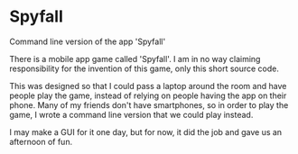 # Spyfall
Command line version of the app 'Spyfall'

There is a mobile app game called 'Spyfall'.
I am in no way claiming responsibility for the invention of this game, only this short source code.

This was designed so that I could pass a laptop around the room and have people play the game, instead of
relying on people having the app on their phone. Many of my friends don't have smartphones, so in order
to play the game, I wrote a command line version that we could play instead.

I may make a GUI for it one day, but for now, it did the job and gave us an afternoon of fun.
